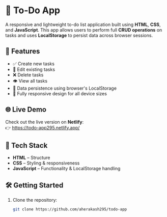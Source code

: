 # 📝 To-Do App

A responsive and lightweight to-do list application built using **HTML**, **CSS**, and **JavaScript**. This app allows users to perform full **CRUD operations** on tasks and uses **LocalStorage** to persist data across browser sessions.

## 🚀 Features

- ✅ Create new tasks  
- 📝 Edit existing tasks  
- ❌ Delete tasks  
- 👁️ View all tasks  
- 💾 Data persistence using browser's LocalStorage  
- 📱 Fully responsive design for all device sizes

## 🌐 Live Demo

Check out the live version on **Netlify**:  
👉 https://todo-app295.netlify.app/

## 📂 Tech Stack

- **HTML** – Structure  
- **CSS** – Styling & responsiveness  
- **JavaScript** – Functionality & LocalStorage handling

## 🛠️ Getting Started

1. Clone the repository:
   ```bash
   git clone https://github.com/aherakash295/todo-app

